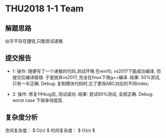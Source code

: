 # THU2018 1-1 Team
## 解题思路
似乎不存在捷径,只能尝试递推.

## 提交报告
- 1:
操作: 随便写了一个递推的代码,测试环境.在win10, vs2017下能成功编译, 但提交后编译报错. 于是放弃vs2017, 完全在linux下用g++编译.
结果: 50%测试, 只有一半正确. 
Debug: 复制模块代码时,忘了更改ABC对应的不同index;

- 2:
操作: 修复1中bug后, 测试成功. 
结果: 尝试90%测试, 全部正确.
Debug: worst case 下效率待提高.

## 复杂度分析
空间复杂度： $ O(n) $
时间复杂度： $ O(n) $
